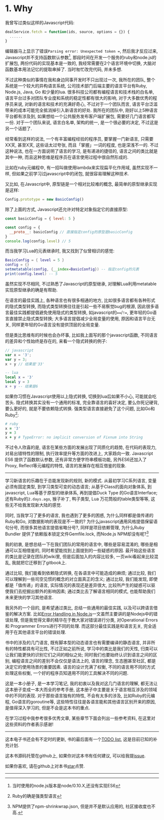 # 1. Why

我曾写过类似这样的Javascript代码:

```javascript
dealService.fetch = function(ids, source, options = {}) {
  ......
}
```

编辑器马上显示了错误`Parsing error: Unexpected token =`, 然后我才反应过来, Javascript并不支持函数默认参数[^注1], 那段时间在开发一个服务的ruby和node.js的扩展包, 两份代码的实现基本是一致的, 我经常需要在2个语言环境中切换, 大脑对函数基本用法记忆的提取串掉了. 当时匆忙改完代码, 并未多想.

不过这种类似的事情在我和身边同事开发时不只出现过一次, 我所在的团队, 整个系统是一个较大的异构语言系统, 公司技术部门后端主要的语言平台有Ruby, Node.js, Java, Go 和少量的lua. 很多科技公司都有编程语言和技术栈的白名单, 语言平台过多对团队专业度和系统的稳定性都有很大的影响, 对于大多数优秀的程序员来说, 对新的语言和技术的充满好奇心, 不过对于一个团队而言, 语言平台泛滥带来的成本可能完全抵消掉引入新语言的好处. 我所在的团队中, 刚好以上5种语言平台都有涉及到, 如果想给一个公共服务发布客户端扩展包, 需要好几门语言都写一份. 对于一个团队来说, 语言白名单, 架构的统一, 是一个很必要的决定, 不过这是另一个话题了.

经常看到这样的说法, 一个有丰富编程经验的程序员, 要掌握一门新语言, 只需要XX天, 甚至X天, 这些话太过夸张, 而且「掌握」一词的程度, 也是深浅不一的. 不过这种说法, 也在一方面说明了语言的学习, 是有递进的捷径的, 语言之间的类比就是其中一种, 而且这种思维是程序员在语言使用过程中很自然形成的.

比如在ruby元编程中, 有一招叫做使用lambda来实现扁平化作用域, 虽然实现不一样, 但如果之前学习过javascript中的闭包, 就很容易理解这种技术.

又比如, 在Javascript中, 原型链是一个相对比较难的概念, 最简单的原型继承实现是这样:

```javascript
Config.prototype = new BasicConfig()
```

除了上面的方式, Javascript还允许对特定对象指定它的直接原型:

```javascript
const basicConfig = { level: 5 }

const config = {
  __proto__: basicConfig // 直接指定config的原型是basicConfig
}
console.log(config.level) // 5
```

而当我学习Lua的元表继承时, 我又找到了似曾相识的感觉:

```lua
BasicConfig = { level = 5 }
config = {}
setmetatable(config, {__index=BasicConfig}) -- 指定config的元表
print(config.level) -- 5
```

虽然实现不尽相同, 不过熟悉了Javascript的原型继承, 对理解Lua利用metatable实现原型继承的确是有帮助.

在语言的最佳实践上, 各种语言也有很多相通的地方, 比如很多语言都有各种形式的隐式类型转换, 而隐式类型转换往往是引起一些不易察觉bug的根源, 因此很多语言最佳实践都提倡避免使用隐式的类型转换, 如javascript的`==`/`!=`, 更年轻的Go语言直接禁止隐式类型转换; 大多语言提倡减少全局变量的使用, 原因和语言平台无关, 同样更年轻的Go语言没有提供顶层的全局变量.

但是类比思维有的时候也会办坏事, 比如我上面写的那个javascript函数, 不同语言的差异和个性始终是存在的, 来看一个隐式转换的例子:

```javascript
// javascript
var x = '3';
var y = 3;
x + y // 结果是'33'
```

```lua
-- lua
local x = '3'
local y = 3
x + y -- 结果是6
```

如果你习惯在Javascript使用以上隐式转换, 切换到lua后如果不小心, 可能就会吃苦头. 隐式转换其实没有一个通用的标准, 完全靠语言的喜好决定, 要么你死记硬背, 要么更好的, 就是不要依赖隐式转换. 强类型语言直接避免了这个问题, 比如Go和Ruby[^注2]:

```ruby
# ruby
x = '3'
y = 3
x + y # TypeError: no implicit conversion of Fixnum into String
```

不过令人欣喜的是, 语言在某些方面的发展出现了同质化的趋势, 在代码的表现力, 对易出错特性的限制, 执行效率提升等方面的改进上, 大家趋向一致. Javascript ES6 提供了函数默认参数, 还有非常方便字符串模板功能, 另外ES6还加入了Proxy, Reflect等元编程的特性, 语言的发展存在相互借鉴的现象.

---

学习新语言的乐趣在于总能发现新的规则, 新的模式. 从最初学习C系列语言, 变量必须有固定类型, 到学习类型可变的动态语言; 从基于Class的面向对象体系, 到javascript, Lua等基于原型的继承体系, 再到提倡Duck Type 的Go语言Interface;  还有Ruby的`2.days.ago`, 猴子补丁, 鸭子类型, Lua 万花筒般的table类型等等, 这些无不给我发现新大陆的感觉.

同时, 当我学习了更多的语言, 我也遇到了更多的困惑, 为什么同样都是值传递的Ruby和Go, 对数据影响的表现是不一致的? 为什么javascript通用风格提倡保留语句分号, 而很多其他语言提倡省略分号?, 同样是项目依赖管理, 为什么Ruby Bundler 提供了依赖版本锁定文件Gemfile.lock, 而Node.js NPM却没有呢?[^注3]

我的初衷, 是想总结一下在我们团队的常用的语言中, 哪些是容易混淆的, 哪些是相通可以互相借鉴的, 同时希望能找到上面提到的一些疑惑的原因. 最开始这些语言的类比是记录在团队的wiki里, 但是后面加入的内容比较多, 一页wiki看起来比较混乱, 我就把它迁移到了gitbook上.

通过比较, 我们能看到依赖隐式转换, 在各语言中可能造成的麻烦; 通过比较, 我们可以理解到一些司空见惯的概念的对立面真正的含义; 通过比较, 我们能发现, 即使都是「值传递」的语言, 实际情况的表现还是差异很大, 比较所产生的疑惑可以驱使我们去挖掘出额外的影响因素; 通过类比去了解语言相同的模式, 也能帮助我们未来更快的学习其他语言.

我另外的一个目的, 是希望通过类比, 总结一些通用的最佳实践, 以及可以跨语言借鉴的解决方案. 比如[Error Handling in Node.js](https://www.joyent.com/developers/node/design/errors)一文虽然主要讲的是Nodejs中的错误处理, 但是我觉得文章的精华在于教大家对错误进行分类, 对Operational Errors 和 Programmer Errors进行不同的处理. 而这部分最佳实践是和语言无关, 完全适用于在其他语言平台的错误处理.

书中的涉及的几门语言, 既有脚本型的动态语言也有需要编译的静态语言, 并非所有的特性都具有可比性, 不过正如之前所说, 学习中的类比是我们的天性, 归类可以让我们能更快的识别它们之间的相似之处; 同时我们也要始终认识到语言之间的区别, 编程语言之间的差别不会仅仅是语法上的, 语言的理念, 生态圈甚至社区, 都是决定它的使用场景的重要因素. 语言的设计充满了权衡, 不同的语言用不同的方式处理这些权衡, 一个好的程序员知道用不同的工具解决不同的问题.

这是一本小册子, 是一本学习笔记, 我的初衷以及我对这几门语言的理解, 都无法让这本册子变成一本大而全的参考手册, 这本册子中主要是关于语言相互涉及的领域中的不同的表现. 对于那些语言独有的特性, 不会有太多的涉及, 比如Ruby的元编程, Go语言的goroutine等, 这些特性往往是各语言能和其他语言区别开来的原因, 是值得深入学习的, 但是不会是这本书的重点.

在学习过程中我参考很多优秀文章, 某些章节下面会列出一些参考资料, 在这里对这些资料的作者表示感谢!

---

这本电子书还会有不定时的更新, 书的最后面有一个[TODO list](/chapter10/), 这是目前已知的补充计划.

这本书源码托管在github上, 如果你对这本书有任何建议, 可以给我提[issue](https://github.com/zhongfox/language-moments/issues).

如果你喜欢, 请在github上对本书[star](https://github.com/zhongfox/language-moments)点赞.

---

[^注1]: 当时使用的node.js版本是node/0.10.X,还没有实现ES6
[^注2]: Ruby的确是强类型语言
[^注3]: NPM提供了npm-shrinkwrap.json, 但是并不是默认应用的, 社区接收度也不高.
